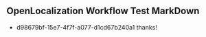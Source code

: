 ## OpenLocalization Workflow Test MarkDown
* d98679bf-15e7-4f7f-a077-d1cd67b240a1 thanks!

<!--HONumber=Aug16_HO5-->


